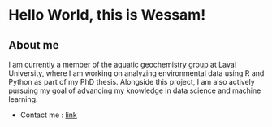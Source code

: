 # Hello World, this is Wessam!

## About me
 I am currently a member of the aquatic geochemistry group at Laval University, where I am working on analyzing environmental data using R and Python as part of my PhD thesis. Alongside this project, I am also actively pursuing my goal of advancing my knowledge in data science and machine learning. 
* Contact me : [link](https://www.linkedin.com/in/wessamne/)
